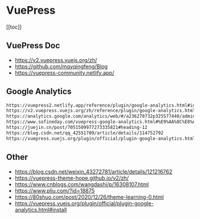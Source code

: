 # VuePress

<!--
 * @Author: rich1e
 * @Date: 2022-08-06 18:50:51
 * @LastEditors: rich1e
 * @LastEditTime: 2022-08-06 19:50:03
-->

[[toc]]

## VuePress Doc

- https://v2.vuepress.vuejs.org/zh/
- https://github.com/mqyqingfeng/Blog
- https://vuepress-community.netlify.app/

## Google Analytics

```markdown
https://vuepress2.netlify.app/reference/plugin/google-analytics.html#id
https://v2.vuepress.vuejs.org/zh/reference/plugin/google-analytics.html
https://analytics.google.com/analytics/web/#/a236278732p325577440/admin/streams/table/
https://www.sofineday.com/vuepress-google-analytics.html#%E9%AA%8C%E8%AF%81
https://juejin.cn/post/7051509977273335821#heading-12
https://blog.csdn.net/qq_42551789/article/details/114752792
https://vuepress.vuejs.org/plugin/official/plugin-google-analytics.html#install
```

## Other

- https://blog.csdn.net/weixin_43272781/article/details/121216762
- https://vuepress-theme-hope.github.io/v2/zh/
- https://www.cnblogs.com/wangdashi/p/16308107.html
- https://www.plju.com/?id=18875
- https://80shuo.com/post/2020/12/26/theme-learning-0.html
- https://vuepress.vuejs.org/plugin/official/plugin-google-analytics.html#install

